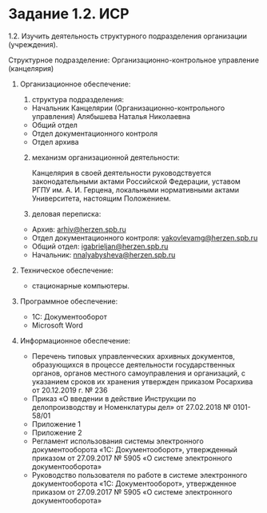 # Задание 1.2. ИСР

1.2. Изучить деятельность структурного подразделения организации (учреждения).

Структурное подразделение: Организационно-контрольное управление (канцелярия)

1) Организационное обеспечение:

   1. структура подразделения:  
  
    - Начальник Канцелярии (Организационно-контрольного управления) Алябышева Наталья Николаевна
    - Общий отдел
    - Отдел документационного контроля
    - Отдел архива
   
   2. механизм организационной деятельности: 
   
      Канцелярия в своей деятельности руководствуется законодательными актами Российской Федерации, уставом РГПУ им. А. И. Герцена, локальными нормативными актами Университета, настоящим Положением.
   
   3. деловая переписка: 
   
    - Архив: arhiv@herzen.spb.ru
    - Отдел документационного контроля: yakovlevamg@herzen.spb.ru
    - Общий отдел: igabrieljan@herzen.spb.ru
    - Начальник: nnalyabysheva@herzen.spb.ru
   
2) Техническое обеспечение:

   - стационарные компьютеры.

3) Программное обеспечение:

   - 1С: Документооборот
   - Microsoft Word

4) Информационное обеспечение:

   - Перечень типовых управленческих архивных документов, образующихся в процессе деятельности государственных органов, органов местного самоуправления и организаций, с указанием сроков их хранения утвержден приказом Росархива от 20.12.2019 г. № 236
   - Приказ «О введении в действие Инструкции по делопроизводству и Номенклатуры дел» от 27.02.2018 № 0101-58/01
   - Приложение 1
   - Приложение 2
   - Регламент использования системы электронного документооборота «1С: Документооборот», утвержденный приказом от 27.09.2017 № 5905 «О системе электронного документооборота»
   - Руководство пользователя по работе в системе электронного документооборота «1С: Документооборот», утвержденное приказом от 27.09.2017 № 5905 «О системе электронного документооборота»
